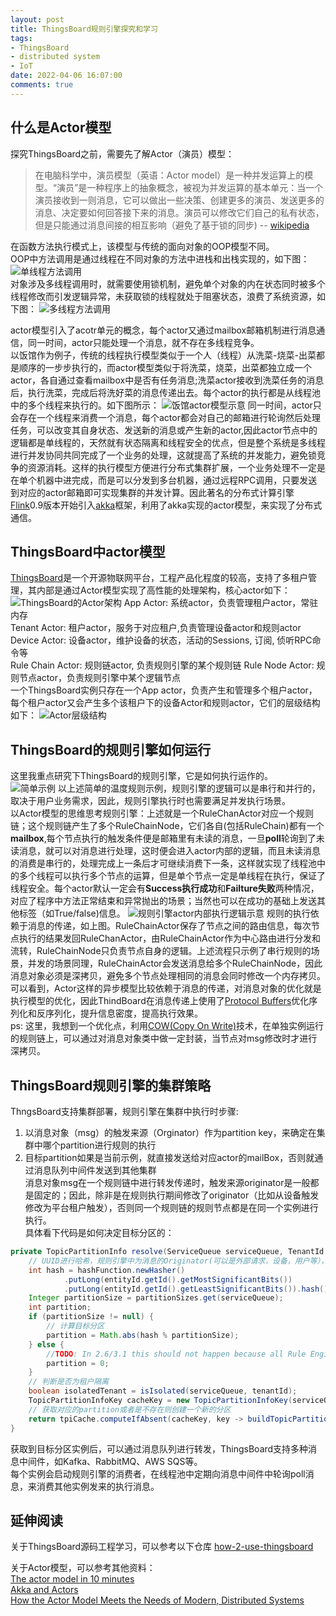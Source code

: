```yaml
---
layout: post
title: ThingsBoard规则引擎探究和学习
tags:
- ThingsBoard
- distributed system
- IoT
date: 2022-04-06 16:07:00
comments: true
---
```

## 什么是Actor模型
探究ThingsBoard之前，需要先了解Actor（演员）模型：
>在电脑科学中，演员模型（英语：Actor model）是一种并发运算上的模型。“演员”是一种程序上的抽象概念，被视为并发运算的基本单元：当一个演员接收到一则消息，它可以做出一些决策、创建更多的演员、发送更多的消息、决定要如何回答接下来的消息。演员可以修改它们自己的私有状态，但是只能通过消息间接的相互影响（避免了基于锁的同步)      -- [wikipedia](https://www.wikiwand.com/zh-sg/%E6%BC%94%E5%91%98%E6%A8%A1%E5%9E%8B)  

在函数方法执行模式上，该模型与传统的面向对象的OOP模型不同。  
OOP中方法调用是通过线程在不同对象的方法中进栈和出栈实现的，如下图：
![单线程方法调用](/img/java/thread_call_stack.png)  
对象涉及多线程调用时，就需要使用锁机制，避免单个对象的内在状态同时被多个线程修改而引发逻辑异常，未获取锁的线程就处于阻塞状态，浪费了系统资源，如下图：
![多线程方法调用](/img/java/multi_thread_call_stack.png)  
<!-- more -->
actor模型引入了acotr单元的概念，每个actor又通过mailbox邮箱机制进行消息通信，同一时间，actor只能处理一个消息，就不存在多线程竞争。  
以饭馆作为例子，传统的线程执行模型类似于一个人（线程）从洗菜-烧菜-出菜都是顺序的一步步执行的，而actor模型类似于将洗菜，烧菜，出菜都独立成一个actor，各自通过查看mailbox中是否有任务消息;洗菜actor接收到洗菜任务的消息后，执行洗菜，完成后将洗好菜的消息传递出去。每个actor的执行都是从线程池中的多个线程来执行的。如下图所示：
![饭馆actor模型示意](/img/java/cooking.png)
同一时间，actor只会存在一个线程来消费一个消息，每个actor都会对自己的邮箱进行轮询然后处理任务，可以改变其自身状态、发送新的消息或产生新的actor,因此actor节点中的逻辑都是单线程的，天然就有状态隔离和线程安全的优点，但是整个系统是多线程进行并发协同共同完成了一个业务的处理，这就提高了系统的并发能力，避免锁竞争的资源消耗。这样的执行模型方便进行分布式集群扩展，一个业务处理不一定是在单个机器中进完成，而是可以分发到多台机器，通过远程RPC调用，只要发送到对应的actor邮箱即可实现集群的并发计算。因此著名的分布式计算引擎[Flink](https://nightlies.apache.org/flink/flink-docs-master/zh/)0.9版本开始引入[akka](https://akka.io/)框架，利用了akka实现的actor模型，来实现了分布式通信。  

## ThingsBoard中actor模型
[ThingsBoard](https://thingsboard.io/)是一个开源物联网平台，工程产品化程度的较高，支持了多租户管理，其内部是通过Actor模型实现了高性能的处理架构，核心actor如下：
![ThingsBoard的Actor架构](/img/java/tb_actor.png)
App Actor: 系统actor，负责管理租户actor，常驻内存  
Tenant Actor: 租户actor，服务于对应租户,负责管理设备actor和规则actor  
Device Actor: 设备actor，维护设备的状态，活动的Sessions, 订阅, 侦听RPC命令等  
Rule Chain Actor: 规则链actor, 负责规则引擎的某个规则链
Rule Node Actor: 规则节点actor，负责规则引擎中某个逻辑节点    
一个ThingsBoard实例只存在一个App actor，负责产生和管理多个租户actor，每个租户actor又会产生多个该租户下的设备Actor和规则actor，它们的层级结构如下：
![Actor层级结构](/img/java/tb_actor_brain.png)

## ThingsBoard的规则引擎如何运行
这里我重点研究下ThingsBoard的规则引擎，它是如何执行运作的。   
![简单示例](/img/java/tb_rule_demo.png)
以上述简单的温度规则示例，规则引擎的逻辑可以是串行和并行的，取决于用户业务需求，因此，规则引擎执行时也需要满足并发执行场景。  
以Actor模型的思维思考规则引擎：上述就是一个RuleChanActor对应一个规则链；这个规则链产生了多个RuleChainNode，它们各自(包括RuleChain)都有一个**mailbox**,每个节点执行的触发条件便是邮箱里有未读的消息，一旦**poll**轮询到了未读消息，就可以对消息进行处理，这时便会进入actor内部的逻辑，而且未读消息的消费是串行的，处理完成上一条后才可继续消费下一条，这样就实现了线程池中的多个线程可以执行多个节点的运算，但是单个节点一定是单线程在执行，保证了线程安全。每个actor默认一定会有**Success执行成功**和**Failture失败**两种情况，对应了程序中方法正常结束和异常抛出的场景；当然也可以在成功的基础上发送其他标签（如True/false)信息。
![规则引擎actor内部执行逻辑示意](/img/java/tb_rule_engine.png)
规则的执行依赖于消息的传递，如上图。RuleChainActor保存了节点之间的路由信息，每次节点执行的结果发回RuleChanActor，由RuleChainActor作为中心路由进行分发和流转，RuleChainNode只负责节点自身的逻辑。上述流程只示例了串行规则的场景，并发的场景同理，RuleChainActor会发送消息给多个RuleChainNode，因此消息对象必须是深拷贝，避免多个节点处理相同的消息会同时修改一个内存拷贝。  
可以看到，Actor这样的异步模型比较依赖于消息的传递，对消息对象的优化就是执行模型的优化，因此ThindBoard在消息传递上使用了[Protocol Buffers](https://developers.google.com/protocol-buffers)优化序列化和反序列化，提升信息密度，提高执行效果。  
ps: 这里，我想到一个优化点，利用[COW(Copy On Write)](https://stackoverflow.com/questions/628938/what-is-copy-on-write)技术，在单独实例运行的规则链上，可以通过对消息对象类中做一定封装，当节点对msg修改时才进行深拷贝。

## ThingsBoard规则引擎的集群策略
ThngsBoard支持集群部署，规则引擎在集群中执行时步骤:
1. 以消息对象（msg）的触发来源（Orginator）作为partition key，来确定在集群中哪个partition进行规则的执行
2. 目标partition如果是当前示例，就直接发送给对应actor的mailBox，否则就通过消息队列中间件发送到其他集群  
消息对象msg在一个规则链中进行转发传递时，触发来源originator是一般都是固定的；因此，除非是在规则执行期间修改了originator（比如从设备触发修改为平台租户触发），否则同一个规则链的规则节点都是在同一个实例进行执行。  
具体看下代码是如何决定目标分区的：
```java
private TopicPartitionInfo resolve(ServiceQueue serviceQueue, TenantId tenantId, EntityId entityId) {
    // UUID进行哈希，规则引擎中为消息的Originator(可以是外部请求，设备，用户等），通常在规则执行中不变
    int hash = hashFunction.newHasher()
            .putLong(entityId.getId().getMostSignificantBits())
            .putLong(entityId.getId().getLeastSignificantBits()).hash().asInt();
    Integer partitionSize = partitionSizes.get(serviceQueue);
    int partition;
    if (partitionSize != null) {
        // 计算目标分区
        partition = Math.abs(hash % partitionSize);
    } else {
        //TODO: In 2.6/3.1 this should not happen because all Rule Engine Queues will be in the DB and we always know their partition sizes.
        partition = 0;
    }
    // 判断是否为租户隔离
    boolean isolatedTenant = isIsolated(serviceQueue, tenantId);
    TopicPartitionInfoKey cacheKey = new TopicPartitionInfoKey(serviceQueue, isolatedTenant ? tenantId : null, partition);
    // 获取对应的partition或者是不存在则创建一个新的分区
    return tpiCache.computeIfAbsent(cacheKey, key -> buildTopicPartitionInfo(serviceQueue, tenantId, partition));
}
```
获取到目标分区实例后，可以通过消息队列进行转发，ThingsBoard支持多种消息中间件，如Kafka、RabbitMQ、AWS SQS等。  
每个实例会启动规则引擎的消费者，在线程池中定期向消息中间件中轮询poll消息，来消费其他实例发来的执行消息。

## 延伸阅读
关于ThingsBoard源码工程学习，可以参考以下仓库
[how-2-use-thingsboard](https://github.com/blackstar-baba/how-2-use-thingsboard/blob/main/doc/%E5%88%86%E6%9E%90/%E8%A7%84%E5%88%99%E5%BC%95%E6%93%8E.md)  

关于Actor模型，可以参考其他资料：  
[The actor model in 10 minutes](https://www.brianstorti.com/the-actor-model/)  
[Akka and Actors](https://cwiki.apache.org/confluence/display/FLINK/Akka+and+Actors)  
[How the Actor Model Meets the Needs of Modern, Distributed Systems](https://doc.akka.io/docs/akka/current/typed/guide/actors-intro.html)  
